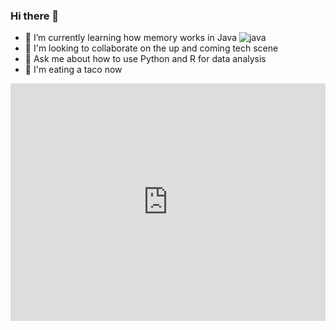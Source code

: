 ### Hi there 👋

<!--
**DrPierreChang/DrPierreChang** is a ✨ _special_ ✨ repository because its `README.md` (this file) appears on your GitHub profile.

Here are some ideas to get you started:
 - ⚡ Fun fact: ...
- 😄 Pronouns: ...
- 📫 How to reach me: ...
- 🔭 I’m currently working on Developing and Delivering Software with Docker
- 🤔 I’m looking for help with best practices of deploying several django web apps on apache server
-->

- 🌱 I’m currently learning how memory works in Java
![java](https://cdn.lynda.com/course/802862/802862-637491275457563738-16x9.jpg)
- 👯 I'm looking to collaborate on the up and coming tech scene
- 💬 Ask me about how to use Python and R for data analysis
- 🌮 I'm eating a taco now

<iframe src="https://open.spotify.com/embed/playlist/37i9dQZF1DX5trt9i14X7j" width="100%" height="380" frameBorder="0" allowfullscreen="" allow="autoplay; clipboard-write; encrypted-media; fullscreen; picture-in-picture"></iframe>
